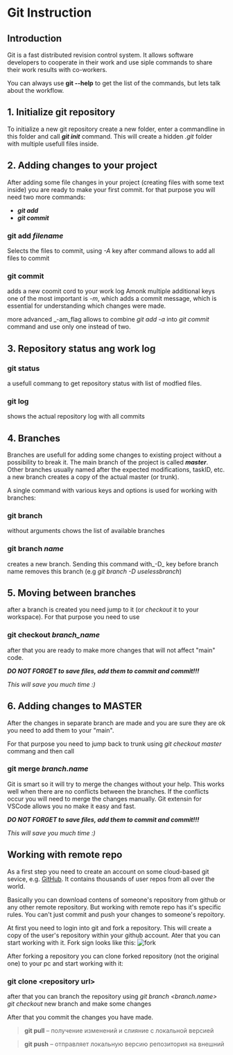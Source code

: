 # Git Instruction   

## Introduction

Git is a fast distributed revision control system. It allows software developers to cooperate in their work and use siple commands to share their work results with co-workers.

You can always use **git --help** to get the list of the commands, but lets talk about the workflow.
## 1. Initialize git repository

To initialize a new git repository create a new folder, enter a commandline in this folder and call **_git init_** command.
This will create a hidden _.git_ folder with multiple usefull files inside.

## 2. Adding changes to your project

After adding some file changes in your project  (creating files with some text inside) you are ready to make your first commit.
for that purpose you will need two more commands:

* **_git add_**
* **_git commit_**

### git add _filename_
Selects the files to commit, using _-A_ key after command allows to add all files to commit
### git commit 
adds a new coomit cord to your work log
Amonk multiple additional keys one of the most important is _-m_, which adds a commit message, which is essential for understanding which changes were made.

more advanced _-am_flag allows to combine _git add -a_ into _git commit_ command and use only one instead of two.

## 3. Repository status ang work log

### git status
a usefull commang to get repository status with list of modfied files.

### git log

shows the actual repository log with all commits

## 4. Branches

Branches are usefull for adding some changes to existing project without a possibility to break it.
The main branch of the project is called **_master_**. Other branches usually named after the expected modifications, taskID, etc.
a new branch creates a copy of the actual master (or trunk).

A single command with various keys and options is used for working with branches:
### git branch
without arguments chows the list of available branches

### git branch _name_
creates a new branch. Sending this command with_-D_ key before branch name removes this branch (e.g _git branch -D uselessbranch_)

## 5. Moving between branches
after a branch is created you need jump to it (or _checkout_ it to your workspace). For that purpose you need to use 

### git checkout _branch_name_
after that you are ready to make more changes that will not affect "main" code.

_**DO NOT FORGET to save files, add them to commit and commit!!!**_

_This will save you much time :)_


## 6. Adding changes to MASTER

After the changes in separate branch are made and you are sure they are ok you need to add them to your "main".

For that purpose you need to jump back to trunk using _git checkout master_ commang and then call 

### git merge _branch.name_

Git is smart so it will try to merge the changes without your help.
This works well when there are no conflicts between the branches.
If the conflicts occur you will need to merge the changes manually. Git extensin for VSCode allows you no make it easy and fast.

_**DO NOT FORGET to save files, add them to commit and commit!!!**_

_This will save you much time :)_

## Working with remote repo
As a first step you need to create an account on some cloud-based git sevice, e.g. [GitHub](https://github.com).
It contains thousands of user repos from all over the world.

Basically you can download contens of someone's repository from github or any other remote repository. But working with remote repo has it's specific rules. You can't just commit and push your changes to someone's repoitory. 

At first you need to login into git and fork a repository. This will create a copy of the user's repository within your github account. Ater that you can start working with it.
Fork sign looks like this: ![fork](img/fork.jpg)

After forking a repository you can clone forked repository (not the original one) to your pc and start working with it:
 
 ### git clone \<repository url>

 after that you can branch the repository using _git branch \<branch.name>_ 
 _git checkout_ new branch and make some changes

 After that you commit the changes you have made.


> **git pull** – получение изменений и слияние с локальной версией

> **git push** – отправляет локальную версию репозитория на внешний
